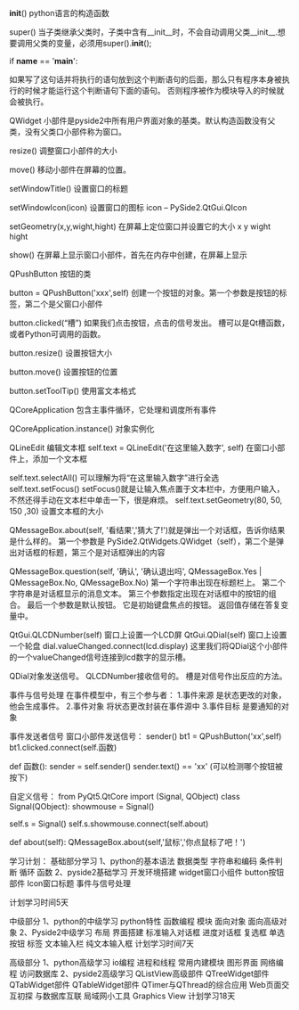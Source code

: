 
__init__()
    python语言的构造函数

super()
    当子类继承父类时，子类中含有__init__时，不会自动调用父类__init__.想要调用父类的变量，必须用super().__init__();


if __name__ == '__main__':
    
   如果写了这句话并将执行的语句放到这个判断语句的后面，那么只有程序本身被执行的时候才能运行这个判断语句下面的语句。
   否则程序被作为模块导入的时候就会被执行。
   
   
   
QWidget 小部件是pyside2中所有用户界面对象的基类。默认构造函数没有父类，没有父类口小部件称为窗口。

resize() 调整窗口小部件的大小

move()  移动小部件在屏幕的位置。

setWindowTitle() 设置窗口的标题

setWindowIcon(icon) 设置窗口的图标      icon – PySide2.QtGui.QIcon

setGeometry(x,y,wight,hight)  在屏幕上定位窗口并设置它的大小  x y  wight hight

show()  在屏幕上显示窗口小部件，首先在内存中创建，在屏幕上显示





QPushButton  按钮的类

button = QPushButton('xxx',self)  创建一个按钮的对象。第一个参数是按钮的标签，第二个是父窗口小部件 

button.clicked(“槽”) 如果我们点击按钮，点击的信号发出。 槽可以是Qt槽函数，或者Python可调用的函数。

button.resize() 设置按钮大小

button.move() 设置按钮的位置

button.setToolTip() 使用富文本格式





QCoreApplication  包含主事件循环，它处理和调度所有事件

QCoreApplication.instance() 对象实例化



QLineEdit   编辑文本框
self.text = QLineEdit('在这里输入数字', self)      在窗口小部件上，添加一个文本框

self.text.selectAll()          可以理解为将“在这里输入数字”进行全选                 
self.text.setFocus()		   setFocus()就是让输入焦点置于文本栏中，方便用户输入，不然还得手动在文本栏中单击一下，很是麻烦。
self.text.setGeometry(80, 50, 150 ,30)   设置文本框的大小





QMessageBox.about(self, '看结果','猜大了!')就是弹出一个对话框，告诉你结果是什么样的。  第一个参数是 PySide2.QtWidgets.QWidget（self），第二个是弹出对话框的标题，第三个是对话框弹出的内容

QMessageBox.question(self, '确认', '确认退出吗', QMessageBox.Yes | QMessageBox.No, QMessageBox.No)  第一个字符串出现在标题栏上。 第二个字符串是对话框显示的消息文本。 第三个参数指定出现在对话框中的按钮的组合。 最后一个参数是默认按钮。 它是初始键盘焦点的按钮。 返回值存储在答复变量中。


QtGui.QLCDNumber(self) 窗口上设置一个LCD屏
QtGui.QDial(self)       窗口上设置一个轮盘
dial.valueChanged.connect(lcd.display)  这里我们将QDial这个小部件的一个valueChanged信号连接到lcd数字的显示槽。

QDial对象发送信号。 QLCDNumber接收信号的。 槽是对信号作出反应的方法。


事件与信号处理
在事件模型中，有三个参与者：
1.事件来源    是状态更改的对象，他会生成事件。
2.事件对象    将状态更改封装在事件源中
3.事件目标    是要通知的对象


事件发送者信号
窗口小部件发送信号： sender()
bt1 = QPushButton('xx',self)
bt1.clicked.connect(self.函数)

def 函数():
    sender = self.sender()
	sender.text() == 'xx' (可以检测哪个按钮被按下)
  


自定义信号： from PyQt5.QtCore import (Signal, QObject)
class Signal(QObject):
    showmouse = Signal()

self.s = Signal()
        self.s.showmouse.connect(self.about)
		
   def about(self):
        QMessageBox.about(self,'鼠标','你点鼠标了吧！')
		
		
		

学习计划：
基础部分学习
1、python的基本语法
   数据类型
   字符串和编码
   条件判断
   循环
   函数
2、pyside2基础学习
   开发环境搭建
   widget窗口小组件
   button按钮部件
   Icon窗口标题
   事件与信号处理
   
计划学习时间5天

中级部分 
1、python的中级学习
   python特性
   函数编程
   模块
   面向对象
   面向高级对象
2、Pyside2中级学习
   布局
   界面搭建
   标准输入对话框
   进度对话框
   复选框
   单选按钮
   标签
   文本输入栏
   纯文本输入框
计划学习时间7天
   
   
高级部分
1、python高级学习
   io编程
   进程和线程
   常用内建模块
   图形界面
   网络编程
   访问数据库
2、pyside2高级学习
   QListView高级部件
   QTreeWidget部件
   QTabWidget部件
   QTableWidget部件
   QTimer与QThread的综合应用
   Web页面交互初探
   与数据库互联
   局域网小工具
   Graphics View
计划学习18天
